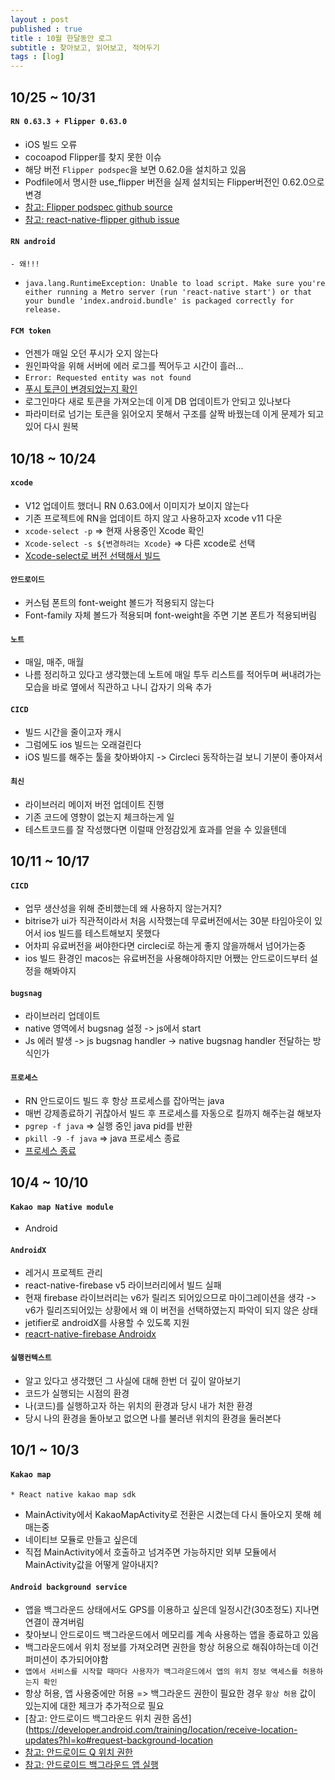 ```yaml
---
layout : post
published : true
title : 10월 한달동안 로그
subtitle : 찾아보고, 읽어보고, 적어두기
tags : [log]
---
```

## 10/25 ~ 10/31
#### `RN 0.63.3 + Flipper 0.63.0`
- iOS 빌드 오류
- cocoapod Flipper를 찾지 못한 이슈
- 해당 버전 `Flipper podspec`을 보면 0.62.0을 설치하고 있음
- Podfile에서 명시한 use_flipper 버전을 실제 설치되는 Flipper버전인 0.62.0으로 변경
- [참고: Flipper podspec github source](https://github.com/facebook/flipper/blob/v0.63.0/Flipper.podspec)
- [참고: react-native-flipper github issue](https://github.com/facebook/flipper/issues/1534)

#### `RN android`
	- 왜!!!
  - `java.lang.RuntimeException: Unable to load script. Make sure you're either running a Metro server (run 'react-native start') or that your bundle 'index.android.bundle' is packaged correctly for release.`

#### `FCM token`
  * 언젠가 매일 오던 푸시가 오지 않는다
  * 원인파악을 위해 서버에 에러 로그를 찍어두고 시간이 흘러...
  * `Error: Requested entity was not found`
  * [푸시 토큰이 변경되었는지 확인](https://jsonobject.tistory.com/489)
  * 로그인마다 새로 토큰을 가져오는데 이게 DB 업데이트가 안되고 있나보다
  * 파라미터로 넘기는 토큰을 읽어오지 못해서 구조를 살짝 바꿨는데 이게 문제가 되고 있어 다시 원복


## 10/18 ~ 10/24
#### `xcode`
  * V12 업데이트 했더니 RN 0.63.0에서 이미지가 보이지 않는다
  * 기존 프로젝트에 RN을 업데이트 하지 않고 사용하고자 xcode v11 다운
  * `xcode-select -p` => 현재 사용중인 Xcode 확인
  * `Xcode-select -s ${변경하려는 Xcode}` => 다른 xcode로 선택
  * [Xcode-select로 버전 선택해서 빌드](https://smartlinkio.tistory.com/24)

#### `안드로이드`
  * 커스텀 폰트의 font-weight 볼드가 적용되지 않는다
  * Font-family 자체 볼드가 적용되며 font-weight을 주면 기본 폰트가 적용되버림

#### `노트`
  * 매일, 매주, 매월
  * 나름 정리하고 있다고 생각했는데 노트에 매일 투두 리스트를 적어두며 써내려가는 모습을 바로 옆에서 직관하고 나니 갑자기 의욕 추가

#### `CICD`
  * 빌드 시간을 줄이고자 캐시
  * 그럼에도 ios 빌드는 오래걸린다
  * iOS 빌드를 해주는 툴을 찾아봐야지 -> Circleci 동작하는걸 보니 기분이 좋아져서

#### `최신`
  * 라이브러리 메이저 버전 업데이트 진행
  * 기존 코드에 영향이 없는지 체크하는게 일
  * 테스트코드를 잘 작성했다면 이럴때 안정감있게 효과를 얻을 수 있을텐데


## 10/11 ~ 10/17
#### `CICD`
  * 업무 생산성을 위해 준비했는데 왜 사용하지 않는거지?
  * bitrise가 ui가 직관적이라서 처음 시작했는데 무료버전에서는 30분 타임아웃이 있어서 ios 빌드를 테스트해보지 못했다
  * 어차피 유료버전을 써야한다면 circleci로 하는게 좋지 않을까해서 넘어가는중
  * ios 빌드 환경인 macos는 유료버전을 사용해야하지만 어쨌는 안드로이드부터 설정을 해봐야지

#### `bugsnag`
  * 라이브러리 업데이트
  * native 영역에서 bugsnag 설정 -> js에서 start
  * Js 에러 발생 -> js bugsnag handler -> native bugsnag handler 전달하는 방식인가

#### `프로세스`
  * RN 안드로이드 빌드 후 항상 프로세스를 잡아먹는 java
  * 매번 강제종료하기 귀찮아서 빌드 후 프로세스를 자동으로 킬까지 해주는걸 해보자
  * `pgrep -f java` => 실행 중인 java pid를 반환
  * `pkill -9 -f java` => java 프로세스 종료
  * [프로세스 종료](https://bakyeono.net/post/2015-05-05-linux-kill-process-by-name.html)


## 10/4 ~ 10/10
#### `Kakao map Native module`
  * Android 

#### `AndroidX`
  * 레거시 프로젝트 관리
  * react-native-firebase v5 라이브러리에서 빌드 실패
  * 현재 firebase 라이브러리는 v6가 릴리즈 되어있으므로 마이그레이션을 생각 -> v6가 릴리즈되어있는 상황에서 왜 이 버전을 선택하였는지 파악이 되지 않은 상태
  * jetifier로 androidX를 사용할 수 있도록 지원
  * [reacrt-native-firebase Androidx](https://github.com/invertase/react-native-firebase/issues/1588)

#### `실행컨텍스트`
  * 알고 있다고 생각했던 그 사실에 대해 한번 더 깊이 알아보기
  * 코드가 실행되는 시점의 환경
  * 나(코드)를 실행하고자 하는 위치의 환경과 당시 내가 처한 환경
  * 당시 나의 환경을 돌아보고 없으면 나를 불러낸 위치의 환경을 둘러본다


## 10/1 ~ 10/3
#### `Kakao map`
	* React native kakao map sdk
  * MainActivity에서 KakaoMapActivity로 전환은 시켰는데 다시 돌아오지 못해 헤매는중
  * 네이티브 모듈로 만들고 싶은데
  * 직접 MainActivity에서 호출하고 넘겨주면 가능하지만 외부 모듈에서 MainActivity값을 어떻게 알아내지?

#### `Android background service`
  * 앱을 백그라운드 상태에서도 GPS를 이용하고 싶은데 일정시간(30초정도) 지나면 연결이 끊겨버림
  * 찾아보니 안드로이드 백그라운드에서 메모리를 계속 사용하는 앱을 종료하고 있음
  * 백그라운드에서 위치 정보를 가져오려면 권한을 항상 허용으로 해줘야하는데 이건 퍼미션이 추가되어야함
  * `앱에서 서비스를 시작할 때마다 사용자가 백그라운드에서 앱의 위치 정보 액세스를 허용하는지 확인`
  * 항상 허용, 앱 사용중에만 허용 => 백그라운드 권한이 필요한 경우 `항상 허용` 값이 있는지에 대한 체크가 추가적으로 필요
  * [참고: 안드로이드 백그라운드 위치 권한 옵션](https://developer.android.com/training/location/receive-location-updates?hl=ko#request-background-location
  * [참고: 안드로이드 Q 위치 권한](https://brunch.co.kr/@huewu/11)
  * [참고: 안드로이드 백그라운드 앱 실행](https://wendys.tistory.com/80)